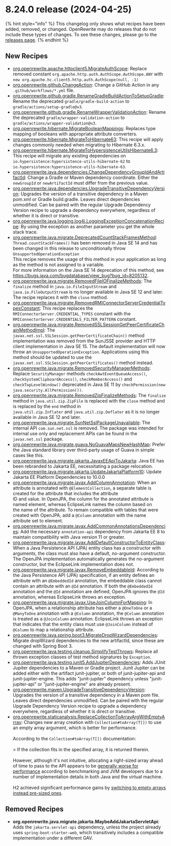 # 8.24.0 release (2024-04-25)

{% hint style="info" %}
This changelog only shows what recipes have been added, removed, or changed. OpenRewrite may do releases that do not include these types of changes. To see these changes, please go to the [releases page](https://github.com/openrewrite/rewrite/releases).
{% endhint %}

## New Recipes

* [org.openrewrite.apache.httpclient5.MigrateAuthScope](https://docs.openrewrite.org/recipes/apache/httpclient5/migrateauthscope): Replace removed constant `org.apache.http.auth.AuthScope.AuthScope.ANY` with `new org.apache.hc.client5.http.auth.AuthScope(null, -1)` 
* [org.openrewrite.github.ChangeAction](https://docs.openrewrite.org/recipes/github/changeaction): Change a GitHub Action in any `.github/workflows/*.yml` file. 
* [org.openrewrite.github.gradle.RenameGradleBuildActionToSetupGradle](https://docs.openrewrite.org/recipes/github/gradle/renamegradlebuildactiontosetupgradle): Rename the deprecated `gradle/gradle-build-action` to `gradle/actions/setup-gradle@v3`. 
* [org.openrewrite.github.gradle.RenameWrapperValidationAction](https://docs.openrewrite.org/recipes/github/gradle/renamewrappervalidationaction): Rename the deprecated `gradle/wrapper-validation-action` to `gradle/actions/wrapper-validation@v3`. 
* [org.openrewrite.hibernate.MigrateBooleanMappings](https://docs.openrewrite.org/recipes/hibernate/migratebooleanmappings): Replaces type mapping of booleans with appropriate attribute converters. 
* [org.openrewrite.hibernate.MigrateToHibernate63](https://docs.openrewrite.org/recipes/hibernate/migratetohibernate63): This recipe will apply changes commonly needed when migrating to Hibernate 6.3.x. 
* [org.openrewrite.hibernate.MigrateToHypersistenceUtilsHibernate6.3](https://docs.openrewrite.org/recipes/hibernate/migratetohypersistenceutilshibernate6/3): This recipe will migrate any existing dependencies on `io.hypersistence:hypersistence-utils-hibernate-62` to `io.hypersistence:hypersistence-utils-hibernate-63`. 
* [org.openrewrite.java.dependencies.ChangeDependencyGroupIdAndArtifactId](https://docs.openrewrite.org/recipes/java/dependencies/changedependencygroupidandartifactid): Change a Gradle or Maven dependency coordinate. Either the `newGroupId` or `newArtifactId` must differ from the previous value. 
* [org.openrewrite.java.dependencies.UpgradeTransitiveDependencyVersion](https://docs.openrewrite.org/recipes/java/dependencies/upgradetransitivedependencyversion): Upgrades the version of a transitive dependency in a Maven pom.xml or Gradle build.gradle. Leaves direct dependencies unmodified. Can be paired with the regular Upgrade Dependency Version recipe to upgrade a dependency everywhere, regardless of whether it is direct or transitive. 
* [org.openrewrite.java.logging.log4j.LoggingExceptionConcatenationRecipe](https://docs.openrewrite.org/recipes/java/logging/log4j/loggingexceptionconcatenationrecipe): By using the exception as another parameter you get the whole stack trace. 
* [org.openrewrite.java.migrate.DeprecatedCountStackFramesMethod](https://docs.openrewrite.org/recipes/java/migrate/deprecatedcountstackframesmethod): `Thread.countStackFrames()` has been removed in Java SE 14 and has been changed in this release to unconditionally throw `UnsupportedOperationException`<br /> This recipe removes the usage of this method in your application as long as the method is not assigned to a variable.<br /> For more information on the Java SE 14 deprecation of this method, see https://bugs.java.com/bugdatabase/view_bug?bug_id=8205132. 
* [org.openrewrite.java.migrate.RemovedFileIOFinalizeMethods](https://docs.openrewrite.org/recipes/java/migrate/removedfileiofinalizemethods): The `finalize` method in `java.io.FileInputStream` and `java.io.FileOutputStream` is no longer available in Java SE 12 and later. The recipe replaces it with the `close` method. 
* [org.openrewrite.java.migrate.RemovedRMIConnectorServerCredentialTypesConstant](https://docs.openrewrite.org/recipes/java/migrate/removedrmiconnectorservercredentialtypesconstant): This recipe replaces the `RMIConnectorServer.CREDENTIAL_TYPES` constant with the `RMIConnectorServer.CREDENTIALS_FILTER_PATTERN` constant. 
* [org.openrewrite.java.migrate.RemovedSSLSessionGetPeerCertificateChainMethodImpl](https://docs.openrewrite.org/recipes/java/migrate/removedsslsessiongetpeercertificatechainmethodimpl): The `javax.net.ssl.SSLSession.getPeerCertificateChain()` method implementation was removed from the SunJSSE provider and HTTP client implementation in Java SE 15.  The default implementation will now throw an `UnsupportedOperationException`.  Applications using this method should be updated to use the `javax.net.ssl.SSLSession.getPeerCertificates()` method instead. 
* [org.openrewrite.java.migrate.RemovedSecurityManagerMethods](https://docs.openrewrite.org/recipes/java/migrate/removedsecuritymanagermethods): Replace `SecurityManager` methods `checkAwtEventQueueAccess()`, `checkSystemClipboardAccess()`, `checkMemberAccess()` and `checkTopLevelWindow()` deprecated in Java SE 11 by `checkPermission(new java.security.AllPermission())`. 
* [org.openrewrite.java.migrate.RemovedZipFinalizeMethods](https://docs.openrewrite.org/recipes/java/migrate/removedzipfinalizemethods): The `finalize` method in `java.util.zip.ZipFile` is replaced with the `close` method and is replaced by the `end` method in <br /> `java.util.zip.Inflater` and `java.util.zip.Deflater` as it is no longer available in Java SE 12 and later. 
* [org.openrewrite.java.migrate.SunNetSslPackageUnavailable](https://docs.openrewrite.org/recipes/java/migrate/sunnetsslpackageunavailable): The internal API `com.sun.net.ssl` is removed. The package was intended for internal use only and replacement APIs can be found in the `javax.net.ssl` package. 
* [org.openrewrite.java.migrate.guava.NoGuavaMapsNewHashMap](https://docs.openrewrite.org/recipes/java/migrate/guava/noguavamapsnewhashmap): Prefer the Java standard library over third-party usage of Guava in simple cases like this. 
* [org.openrewrite.java.migrate.jakarta.JavaxEEApiToJakarta](https://docs.openrewrite.org/recipes/java/migrate/jakarta/javaxeeapitojakarta): Java EE has been rebranded to Jakarta EE, necessitating a package relocation. 
* [org.openrewrite.java.migrate.jakarta.UpdateJakartaPlatform10](https://docs.openrewrite.org/recipes/java/migrate/jakarta/updatejakartaplatform10): Update Jakarta EE Platform Dependencies to 10.0.0 
* [org.openrewrite.java.migrate.javax.AddColumnAnnotation](https://docs.openrewrite.org/recipes/java/migrate/javax/addcolumnannotation): When an attribute is annotated with `@ElementCollection`, a separate table is created for the attribute that includes the attribute <br />ID and value. In OpenJPA, the column for the annotated attribute is named element, whereas EclipseLink names the column based on <br />the name of the attribute. To remain compatible with tables that were created with OpenJPA, add a `@Column` annotation with the name <br />attribute set to element. 
* [org.openrewrite.java.migrate.javax.AddCommonAnnotationsDependencies](https://docs.openrewrite.org/recipes/java/migrate/javax/addcommonannotationsdependencies): Add the necessary `annotation-api` dependency from Jakarta EE 8 to maintain compatibility with Java version 11 or greater. 
* [org.openrewrite.java.migrate.javax.AddDefaultConstructorToEntityClass](https://docs.openrewrite.org/recipes/java/migrate/javax/adddefaultconstructortoentityclass): When a Java Persistence API (JPA) entity class has a constructor with arguments, the class must also have a default, no-argument constructor. The OpenJPA implementation automatically generates the no-argument constructor, but the EclipseLink implementation does not. 
* [org.openrewrite.java.migrate.javax.RemoveEmbeddableId](https://docs.openrewrite.org/recipes/java/migrate/javax/removeembeddableid): According to the Java Persistence API (JPA) specification, if an entity defines an attribute with an `@EmbeddedId` annotation, the embeddable class cannot contain an attribute with an `@Id` annotation. If both the `@EmbeddedId` annotation and the `@Id` annotation are defined, OpenJPA ignores the `@Id` annotation, whereas EclipseLink throws an exception. 
* [org.openrewrite.java.migrate.javax.UseJoinColumnForMapping](https://docs.openrewrite.org/recipes/java/migrate/javax/usejoincolumnformapping): In OpenJPA, when a relationship attribute has either a `@OneToOne` or a `@ManyToOne` annotation with a `@Column` annotation, the `@Column` annotation is treated as a `@JoinColumn` annotation. EclipseLink throws an exception that indicates that the entity class must use `@JoinColumn` instead of `@Column` to map a relationship attribute. 
* [org.openrewrite.java.spring.boot3.MigrateDropWizardDependencies](https://docs.openrewrite.org/recipes/java/spring/boot3/migratedropwizarddependencies): Migrate dropWizard dependencies to the new artifactId, since these are changed with Spring Boot 3. 
* [org.openrewrite.java.testing.cleanup.SimplifyTestThrows](https://docs.openrewrite.org/recipes/java/testing/cleanup/simplifytestthrows): Replace all thrown exception classes of test method signatures by `Exception`. 
* [org.openrewrite.java.testing.junit5.AddJupiterDependencies](https://docs.openrewrite.org/recipes/java/testing/junit5/addjupiterdependencies): Adds JUnit Jupiter dependencies to a Maven or Gradle project. Junit Jupiter can be added either with the artifact junit-jupiter, or both of junit-jupiter-api and junit-jupiter-engine. This adds "junit-jupiter" dependency unless "junit-jupiter-api" or "junit-jupiter-engine" are already present. 
* [org.openrewrite.maven.UpgradeTransitiveDependencyVersion](https://docs.openrewrite.org/recipes/maven/upgradetransitivedependencyversion): Upgrades the version of a transitive dependency in a Maven pom file. Leaves direct dependencies unmodified. Can be paired with the regular Upgrade Dependency Version recipe to upgrade a dependency everywhere, regardless of whether it is direct or transitive. 
* [org.openrewrite.staticanalysis.ReplaceCollectionToArrayArgWithEmptyArray](https://docs.openrewrite.org/recipes/staticanalysis/replacecollectiontoarrayargwithemptyarray): Changes new array creation with `Collection#toArray(T[])` to use an empty array argument, which is better for performance.<br /><br />According to the `Collection#toArray(T[])` documentation:<br /><br />> If the collection fits in the specified array, it is returned therein.<br /><br />However, although it's not intuitive, allocating a right-sized array ahead of time to pass to the API appears to be [generally worse for performance](https://shipilev.net/blog/2016/arrays-wisdom-ancients/#_conclusion) according to benchmarking and JVM developers due to a number of implementation details in both Java and the virtual machine.<br /><br />H2 achieved significant performance gains by [switching to empty arrays instead pre-sized ones](https://github.com/h2database/h2database/issues/311). 

## Removed Recipes

* **org.openrewrite.java.migrate.jakarta.MaybeAddJakartaServletApi**: Adds the `jakarta.servlet-api` dependency, unless the project already uses `spring-boot-starter-web`, which transitively includes a compatible implementation under a different GAV. 

